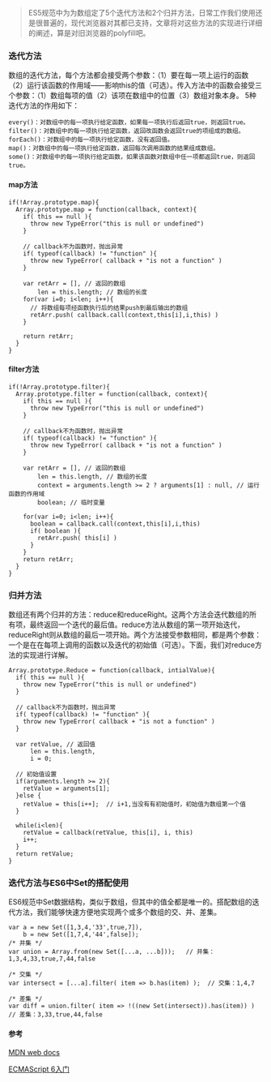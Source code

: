 >ES5规范中为为数组定了5个迭代方法和2个归并方法，日常工作我们使用还是很普遍的，现代浏览器对其都已支持，文章将对这些方法的实现进行详细的阐述，算是对旧浏览器的polyfill吧。

### 迭代方法
数组的迭代方法，每个方法都会接受两个参数：（1）要在每一项上运行的函数（2）运行该函数的作用域——影响this的值（可选）。传入方法中的函数会接受三个参数：（1）数组每项的值（2）该项在数组中的位置（3）数组对象本身。
5种迭代方法的作用如下：
```
every()：对数组中的每一项执行给定函数，如果每一项执行后返回true，则返回true。
filter()：对数组中的每一项执行给定函数，返回改函数会返回true的项组成的数组。
forEach()：对数组中的每一项执行给定函数，没有返回值。
map()：对数组中的每一项执行给定函数，返回每次调用函数的结果组成数组。
some()：对数组中的每一项执行给定函数，如果该函数对数组中任一项都返回true，则返回true。
```
#### map方法
```
if(!Array.prototype.map){
  Array.prototype.map = function(callback, context){
    if( this == null ){
      throw new TypeError("this is null or undefined")
    }

    // callback不为函数时，抛出异常
    if( typeof(callback) != "function" ){
      throw new TypeError( callback + "is not a function" )
    }

    var retArr = [], // 返回的数组
        len = this.length; // 数组的长度
    for(var i=0; i<len; i++){
      // 将数组每项经函数执行后的结果push到最后输出的数组
      retArr.push( callback.call(context,this[i],i,this) )
    }

    return retArr;
  }
}
```
#### filter方法  
```
if(!Array.prototype.filter){
  Array.prototype.filter = function(callback, context){
    if( this == null ){
      throw new TypeError("this is null or undefined")
    }

    // callback不为函数时，抛出异常
    if( typeof(callback) != "function" ){
      throw new TypeError( callback + "is not a function" )
    }

    var retArr = [], // 返回的数组
        len = this.length, // 数组的长度
        context = arguments.length >= 2 ? arguments[1] : null, // 运行函数的作用域
        boolean; // 临时变量

    for(var i=0; i<len; i++){
      boolean = callback.call(context,this[i],i,this)
      if( boolean ){
        retArr.push( this[i] )
      }
    }
    return retArr;
  }
}
```
### 归并方法
数组还有两个归并的方法：reduce和reduceRight。这两个方法会迭代数组的所有项，最终返回一个迭代的最后值。reduce方法从数组的第一项开始迭代，reduceRight则从数组的最后一项开始。两个方法接受参数相同，都是两个参数：一个是在在每项上调用的函数以及迭代的初始值（可选）。下面，我们对reduce方法的实现进行详解。
```
Array.prototype.Reduce = function(callback, intialValue){
  if( this == null ){
    throw new TypeError("this is null or undefined")
  }

  // callback不为函数时，抛出异常
  if( typeof(callback) != "function" ){
    throw new TypeError( callback + "is not a function" )
  }

  var retValue, // 返回值
      len = this.length,
      i = 0;

  // 初始值设置
  if(arguments.length >= 2){
    retValue = arguments[1];
  }else {
    retValue = this[i++];  // i+1,当没有有初始值时，初始值为数组第一个值
  }

  while(i<len){
    retValue = callback(retValue, this[i], i, this)
    i++;
  }
  return retValue;
}
```
### 迭代方法与ES6中Set的搭配使用
ES6规范中Set数据结构，类似于数组，但其中的值全都是唯一的。搭配数组的迭代方法，我们能够快速方便地实现两个或多个数组的交、并、差集。
```
var a = new Set([1,3,4,'33',true,7]),
    b = new Set([1,7,4,'44',false]);
/* 并集 */
var union = Array.from(new Set([...a, ...b]));   // 并集：1,3,4,33,true,7,44,false

/* 交集 */
var intersect = [...a].filter( item => b.has(item) );  // 交集：1,4,7

/* 差集 */
var diff = union.filter( item => !((new Set(intersect)).has(item)) )  // 差集：3,33,true,44,false
```
#### 参考
[MDN web docs](https://developer.mozilla.org/zh-CN/docs/Web/JavaScript/Reference/Global_Objects/Array/Reduce)

[ECMAScript 6入门](http://es6.ruanyifeng.com/#docs/set-map)
